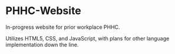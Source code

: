 # PHHC-Website

In-progress website for prior workplace PHHC.

Utilizes HTML5, CSS, and JavaScript, with plans for other language implementation down the line.
